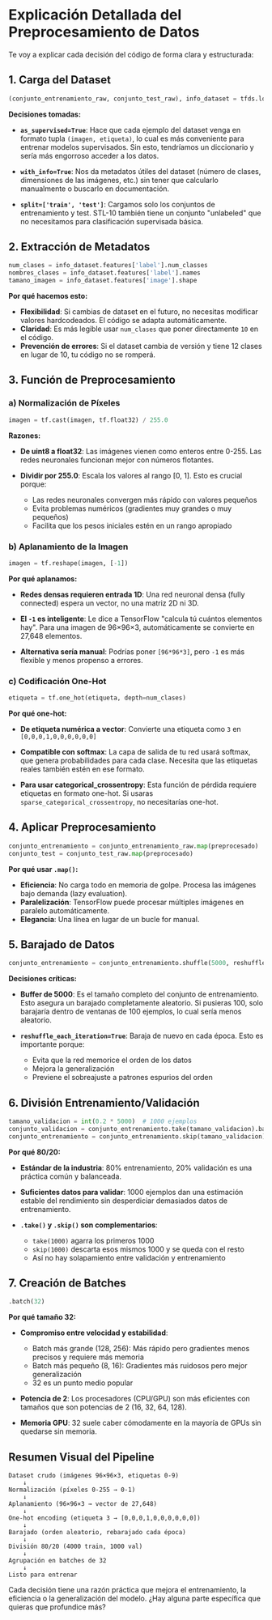 # Explicación Detallada del Preprocesamiento de Datos

Te voy a explicar cada decisión del código de forma clara y estructurada:

## 1. Carga del Dataset

```python
(conjunto_entrenamiento_raw, conjunto_test_raw), info_dataset = tfds.load('stl10', split=['train', 'test'], as_supervised=True, with_info=True)
```

**Decisiones tomadas:**

- **`as_supervised=True`**: Hace que cada ejemplo del dataset venga en formato tupla `(imagen, etiqueta)`, lo cual es más conveniente para entrenar modelos supervisados. Sin esto, tendríamos un diccionario y sería más engorroso acceder a los datos.

- **`with_info=True`**: Nos da metadatos útiles del dataset (número de clases, dimensiones de las imágenes, etc.) sin tener que calcularlo manualmente o buscarlo en documentación.

- **`split=['train', 'test']`**: Cargamos solo los conjuntos de entrenamiento y test. STL-10 también tiene un conjunto "unlabeled" que no necesitamos para clasificación supervisada básica.

## 2. Extracción de Metadatos

```python
num_clases = info_dataset.features['label'].num_classes
nombres_clases = info_dataset.features['label'].names
tamano_imagen = info_dataset.features['image'].shape
```

**Por qué hacemos esto:**

- **Flexibilidad**: Si cambias de dataset en el futuro, no necesitas modificar valores hardcodeados. El código se adapta automáticamente.
- **Claridad**: Es más legible usar `num_clases` que poner directamente `10` en el código.
- **Prevención de errores**: Si el dataset cambia de versión y tiene 12 clases en lugar de 10, tu código no se romperá.

## 3. Función de Preprocesamiento

### a) Normalización de Píxeles

```python
imagen = tf.cast(imagen, tf.float32) / 255.0
```

**Razones:**

- **De uint8 a float32**: Las imágenes vienen como enteros entre 0-255. Las redes neuronales funcionan mejor con números flotantes.

- **Dividir por 255.0**: Escala los valores al rango [0, 1]. Esto es crucial porque:
  - Las redes neuronales convergen más rápido con valores pequeños
  - Evita problemas numéricos (gradientes muy grandes o muy pequeños)
  - Facilita que los pesos iniciales estén en un rango apropiado

### b) Aplanamiento de la Imagen

```python
imagen = tf.reshape(imagen, [-1])
```

**Por qué aplanamos:**

- **Redes densas requieren entrada 1D**: Una red neuronal densa (fully connected) espera un vector, no una matriz 2D ni 3D.

- **El `-1` es inteligente**: Le dice a TensorFlow "calcula tú cuántos elementos hay". Para una imagen de 96×96×3, automáticamente se convierte en 27,648 elementos.

- **Alternativa sería manual**: Podrías poner `[96*96*3]`, pero `-1` es más flexible y menos propenso a errores.

### c) Codificación One-Hot

```python
etiqueta = tf.one_hot(etiqueta, depth=num_clases)
```

**Por qué one-hot:**

- **De etiqueta numérica a vector**: Convierte una etiqueta como `3` en `[0,0,0,1,0,0,0,0,0,0]`

- **Compatible con softmax**: La capa de salida de tu red usará softmax, que genera probabilidades para cada clase. Necesita que las etiquetas reales también estén en ese formato.

- **Para usar categorical_crossentropy**: Esta función de pérdida requiere etiquetas en formato one-hot. Si usaras `sparse_categorical_crossentropy`, no necesitarías one-hot.

## 4. Aplicar Preprocesamiento

```python
conjunto_entrenamiento = conjunto_entrenamiento_raw.map(preprocesado)
conjunto_test = conjunto_test_raw.map(preprocesado)
```

**Por qué usar `.map()`:**

- **Eficiencia**: No carga todo en memoria de golpe. Procesa las imágenes bajo demanda (lazy evaluation).
- **Paralelización**: TensorFlow puede procesar múltiples imágenes en paralelo automáticamente.
- **Elegancia**: Una línea en lugar de un bucle for manual.

## 5. Barajado de Datos

```python
conjunto_entrenamiento = conjunto_entrenamiento.shuffle(5000, reshuffle_each_iteration=True)
```

**Decisiones críticas:**

- **Buffer de 5000**: Es el tamaño completo del conjunto de entrenamiento. Esto asegura un barajado completamente aleatorio. Si pusieras 100, solo barajaría dentro de ventanas de 100 ejemplos, lo cual sería menos aleatorio.

- **`reshuffle_each_iteration=True`**: Baraja de nuevo en cada época. Esto es importante porque:
  - Evita que la red memorice el orden de los datos
  - Mejora la generalización
  - Previene el sobreajuste a patrones espurios del orden

## 6. División Entrenamiento/Validación

```python
tamano_validacion = int(0.2 * 5000)  # 1000 ejemplos
conjunto_validacion = conjunto_entrenamiento.take(tamano_validacion).batch(32)
conjunto_entrenamiento = conjunto_entrenamiento.skip(tamano_validacion).batch(32)
```

**Por qué 80/20:**

- **Estándar de la industria**: 80% entrenamiento, 20% validación es una práctica común y balanceada.

- **Suficientes datos para validar**: 1000 ejemplos dan una estimación estable del rendimiento sin desperdiciar demasiados datos de entrenamiento.

- **`.take()` y `.skip()` son complementarios**:
  - `take(1000)` agarra los primeros 1000
  - `skip(1000)` descarta esos mismos 1000 y se queda con el resto
  - Así no hay solapamiento entre validación y entrenamiento

## 7. Creación de Batches

```python
.batch(32)
```

**Por qué tamaño 32:**

- **Compromiso entre velocidad y estabilidad**:
  - Batch más grande (128, 256): Más rápido pero gradientes menos precisos y requiere más memoria
  - Batch más pequeño (8, 16): Gradientes más ruidosos pero mejor generalización
  - 32 es un punto medio popular

- **Potencia de 2**: Los procesadores (CPU/GPU) son más eficientes con tamaños que son potencias de 2 (16, 32, 64, 128).

- **Memoria GPU**: 32 suele caber cómodamente en la mayoría de GPUs sin quedarse sin memoria.

## Resumen Visual del Pipeline

```
Dataset crudo (imágenes 96×96×3, etiquetas 0-9)
    ↓
Normalización (píxeles 0-255 → 0-1)
    ↓
Aplanamiento (96×96×3 → vector de 27,648)
    ↓
One-hot encoding (etiqueta 3 → [0,0,0,1,0,0,0,0,0,0])
    ↓
Barajado (orden aleatorio, rebarajado cada época)
    ↓
División 80/20 (4000 train, 1000 val)
    ↓
Agrupación en batches de 32
    ↓
Listo para entrenar
```

Cada decisión tiene una razón práctica que mejora el entrenamiento, la eficiencia o la generalización del modelo. ¿Hay alguna parte específica que quieras que profundice más?